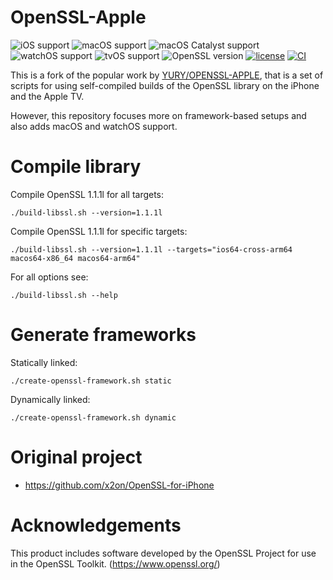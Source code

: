 # OpenSSL-Apple

![iOS support](https://img.shields.io/badge/iOS-12+-blue.svg)
![macOS support](https://img.shields.io/badge/macOS-10.15+-blue.svg)
![macOS Catalyst support](https://img.shields.io/badge/macOS%20Catalyst-10.15+-blue.svg)
![watchOS support](https://img.shields.io/badge/watchOS-7.0+-blue.svg)
![tvOS support](https://img.shields.io/badge/tvOS-14+-blue.svg)
![OpenSSL version](https://img.shields.io/badge/OpenSSL-1.1.1l-green.svg)
[![license](https://img.shields.io/badge/license-Apache%202.0-lightgrey.svg)](LICENSE)
[![CI](https://github.com/MartinLau7/openssl-apple/actions/workflows/build.yml/badge.svg)](https://github.com/MartinLau7/openssl-apple/actions/workflows/build.yml)

This is a fork of the popular work by [YURY/OPENSSL-APPLE](https://github.com/yury/openssl-apple.git), that is a set of scripts for using self-compiled builds of the OpenSSL library on the iPhone and the Apple TV.

However, this repository focuses more on framework-based setups and also adds macOS and watchOS support.

# Compile library

Compile OpenSSL 1.1.1l for all targets:

```
./build-libssl.sh --version=1.1.1l
```

Compile OpenSSL 1.1.1l for specific targets:

```
./build-libssl.sh --version=1.1.1l --targets="ios64-cross-arm64 macos64-x86_64 macos64-arm64"
```

For all options see:

```
./build-libssl.sh --help
```

# Generate frameworks

Statically linked:

```
./create-openssl-framework.sh static
```

Dynamically linked:

```
./create-openssl-framework.sh dynamic
```

# Original project

* <https://github.com/x2on/OpenSSL-for-iPhone>

# Acknowledgements

This product includes software developed by the OpenSSL Project for use in the OpenSSL Toolkit. (<https://www.openssl.org/>)
